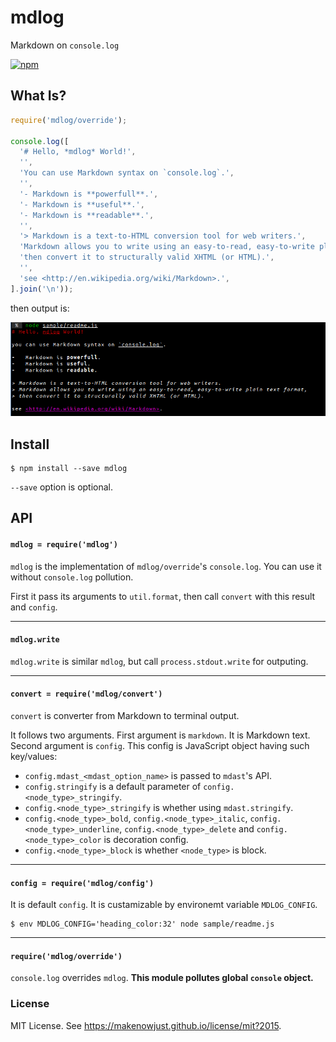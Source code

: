 # mdlog

Markdown on `console.log`

[![npm](https://nodei.co/npm/mdlog.png)](https://nodei.co/npm/mdlog/)


## What Is?

```javascript
require('mdlog/override');

console.log([
  '# Hello, *mdlog* World!',
  '',
  'You can use Markdown syntax on `console.log`.',
  '',
  '- Markdown is **powerfull**.',
  '- Markdown is **useful**.',
  '- Markdown is **readable**.',
  '',
  '> Markdown is a text-to-HTML conversion tool for web writers.',
  'Markdown allows you to write using an easy-to-read, easy-to-write plain text format,',
  'then convert it to structurally valid XHTML (or HTML).',
  '',
  'see <http://en.wikipedia.org/wiki/Markdown>.',
].join('\n'));
```

then output is:

![output to terminal](https://raw.githubusercontent.com/MakeNowJust/mdlog/master/sample/readme.png)


## Install

```console
$ npm install --save mdlog
```

`--save` option is optional.

## API

#### `mdlog = require('mdlog')`

`mdlog` is the implementation of `mdlog/override`'s `console.log`. You can use it without `console.log` pollution.

First it pass its arguments to `util.format`, then call `convert` with this result and `config`.

- - -

#### `mdlog.write`

`mdlog.write` is similar `mdlog`, but call `process.stdout.write` for outputing.

- - -

#### `convert = require('mdlog/convert')`

`convert` is converter from Markdown to terminal output.

It follows two arguments.  First argument is `markdown`. It is Markdown text.  Second argument is `config`.  This config is JavaScript object having such key/values:

  - `config.mdast_<mdast_option_name>` is passed to `mdast`'s API.
  - `config.stringify` is a default parameter of `config.<node_type>_stringify`.
  - `config.<node_type>_stringify` is whether using `mdast.stringify`.
  - `config.<node_type>_bold`, `config.<node_type>_italic`, `config.<node_type>_underline`, `config.<node_type>_delete` and `config.<node_type>_color` is decoration config.
  - `config.<node_type>_block` is whether `<node_type>` is block.

- - -

#### `config = require('mdlog/config')`

It is default `config`.  It is custamizable by environemt variable `MDLOG_CONFIG`.

```console
$ env MDLOG_CONFIG='heading_color:32' node sample/readme.js
```

- - -

#### `require('mdlog/override')`

`console.log` overrides `mdlog`. __This module pollutes global `console` object.__


### License

MIT License. See <https://makenowjust.github.io/license/mit?2015>.
